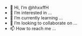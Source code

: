 - 👋 Hi, I’m @hhxxffH
- 👀 I’m interested in ...
- 🌱 I’m currently learning ...
- 💞️ I’m looking to collaborate on ...
- 📫 How to reach me ...

<!---
hhxxffH/hhxxffH is a ✨ special ✨ repository because its `README.md` (this file) appears on your GitHub profile.
You can click the Preview link to take a look at your changes.
--->

